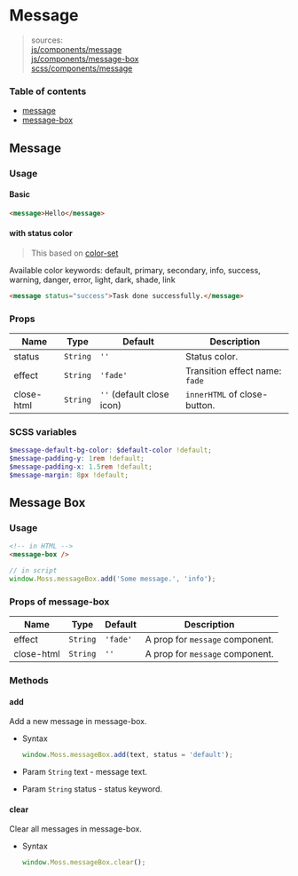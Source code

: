 # Message

> sources:  
[js/components/message](../../src/js/components/message.vue)  
[js/components/message-box](../../src/js/components/message-box.vue)  
[scss/components/message](../../src/scss/components/_message.scss)

### Table of contents

- [message](#message)
- [message-box](#message-box)

## Message

### Usage

#### Basic

``` html
<message>Hello</message>
```

#### with status color

> This based on [color-set](color-set.md)

Available color keywords: default, primary, secondary, info, success, warning, danger, error, light, dark, shade, link

``` html
<message status="success">Task done successfully.</message>
```

### Props

| Name | Type | Default | Description |
| ---- |:----:| ------- | ----------- |
| status | `String` | `''` | Status color. |
| effect | `String` | `'fade'` | Transition effect name: `fade` |
| close-html | `String` | `''` (default close icon) | `innerHTML` of close-button. |

### SCSS variables

``` scss
$message-default-bg-color: $default-color !default;
$message-padding-y: 1rem !default;
$message-padding-x: 1.5rem !default;
$message-margin: 8px !default;
```

## Message Box

### Usage

``` html
<!-- in HTML -->
<message-box />
```

``` js
// in script
window.Moss.messageBox.add('Some message.', 'info');
```

### Props of message-box

| Name | Type | Default | Description |
| ---- |:----:| ------- | ----------- |
| effect | `String` | `'fade'` | A prop for `message` component. |
| close-html | `String` | `''` | A prop for `message` component. |

### Methods

#### add

Add a new message in message-box.

- Syntax

  ``` js
  window.Moss.messageBox.add(text, status = 'default');
  ```

- Param `String` text - message text.
- Param `String` status - status keyword.

#### clear

Clear all messages in message-box.

- Syntax

  ``` js
  window.Moss.messageBox.clear();
  ```
